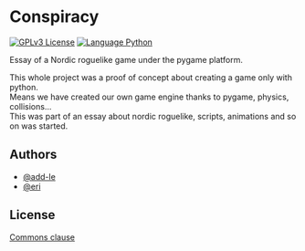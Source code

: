 
# Conspiracy

[![GPLv3 License](https://img.shields.io/badge/License-CommonsClause-yellow.svg)](https://commonsclause.com/)
[![Language Python](https://img.shields.io/badge/Language-Python-blue.svg)](https://www.java.com/)

Essay of a Nordic roguelike game under the pygame platform.

This whole project was a proof of concept about creating a game only with python. \
Means we have created our own game engine thanks to pygame, physics, collisions... \
This was part of an essay about nordic roguelike, scripts, animations and so on was started.
## Authors

- [@add-le](https://github.com/add-le)
- [@eri](#)
## License

[Commons clause](https://commonsclause.com/)

